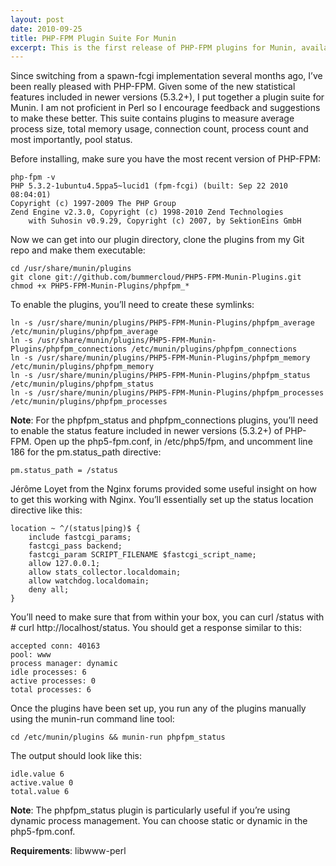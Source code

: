 ```yaml
---
layout: post
date: 2010-09-25
title: PHP-FPM Plugin Suite For Munin
excerpt: This is the first release of PHP-FPM plugins for Munin, available now on GitHub.
---
```

Since switching from a spawn-fcgi implementation several months ago, I’ve been really pleased with PHP-FPM. Given some of the new statistical features included in newer versions (5.3.2+), I put together a plugin suite for Munin. I am not proficient in Perl so I encourage feedback and suggestions to make these better. This suite contains plugins to measure average process size, total memory usage, connection count, process count and most importantly, pool status.

Before installing, make sure you have the most recent version of PHP-FPM:

<pre><code>php-fpm -v
PHP 5.3.2-1ubuntu4.5ppa5~lucid1 (fpm-fcgi) (built: Sep 22 2010 08:04:01)
Copyright (c) 1997-2009 The PHP Group
Zend Engine v2.3.0, Copyright (c) 1998-2010 Zend Technologies
    with Suhosin v0.9.29, Copyright (c) 2007, by SektionEins GmbH</code></pre>

Now we can get into our plugin directory, clone the plugins from my Git repo and make them executable:

<pre><code>cd /usr/share/munin/plugins
git clone git://github.com/bummercloud/PHP5-FPM-Munin-Plugins.git
chmod +x PHP5-FPM-Munin-Plugins/phpfpm_*</code></pre>

To enable the plugins, you’ll need to create these symlinks:

<pre><code class="bash">ln -s /usr/share/munin/plugins/PHP5-FPM-Munin-Plugins/phpfpm_average /etc/munin/plugins/phpfpm_average
ln -s /usr/share/munin/plugins/PHP5-FPM-Munin-Plugins/phpfpm_connections /etc/munin/plugins/phpfpm_connections
ln -s /usr/share/munin/plugins/PHP5-FPM-Munin-Plugins/phpfpm_memory /etc/munin/plugins/phpfpm_memory
ln -s /usr/share/munin/plugins/PHP5-FPM-Munin-Plugins/phpfpm_status /etc/munin/plugins/phpfpm_status
ln -s /usr/share/munin/plugins/PHP5-FPM-Munin-Plugins/phpfpm_processes /etc/munin/plugins/phpfpm_processes</code></pre>

**Note**: For the phpfpm_status and phpfpm_connections  plugins, you’ll need to enable the status feature included in newer versions (5.3.2+) of PHP-FPM. Open up the php5-fpm.conf, in /etc/php5/fpm, and uncomment line 186 for the pm.status_path directive:

<pre><code>pm.status_path = /status</code></pre>

Jérôme Loyet from the Nginx forums provided some useful insight on how to get this working with Nginx. You’ll essentially set up the status location directive like this:

<pre><code class="nginx">location ~ ^/(status|ping)$ {
    include fastcgi_params;
    fastcgi_pass backend;
    fastcgi_param SCRIPT_FILENAME $fastcgi_script_name;
    allow 127.0.0.1;
    allow stats_collector.localdomain;
    allow watchdog.localdomain;
    deny all;
}</code></pre>

You’ll need to make sure that from within your box, you can curl /status with # curl http://localhost/status. You should get a response similar to this:

<pre><code>accepted conn: 40163
pool: www
process manager: dynamic
idle processes: 6
active processes: 0
total processes: 6</code></pre>

Once the plugins have been set up, you run any of the plugins manually using the munin-run command line tool:

<pre><code>cd /etc/munin/plugins && munin-run phpfpm_status</code></pre>

The output should look like this:

<pre><code>idle.value 6
active.value 0
total.value 6</code></pre>

**Note**: The phpfpm_status plugin is particularly useful if you’re using dynamic process management. You can choose static or dynamic in the php5-fpm.conf.

**Requirements**: libwww-perl
